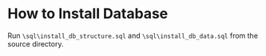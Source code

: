How to Install Database
==============
Run `\sql\install_db_structure.sql` and `\sql\install_db_data.sql` from the source directory.
